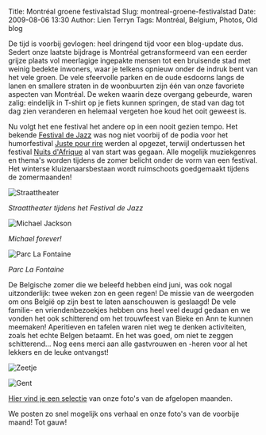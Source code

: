 Title: Montréal groene festivalstad
Slug: montreal-groene-festivalstad
Date: 2009-08-06 13:30
Author: Lien Terryn
Tags: Montréal, Belgium, Photos, Old blog

De tijd is voorbij gevlogen: heel dringend tijd voor een blog-update dus. Sedert onze laatste bijdrage is Montréal getransformeerd van een eerder grijze plaats vol meerlagige ingepakte mensen tot een bruisende stad met weinig bedekte inwoners, waar je telkens opnieuw onder de indruk bent van het vele groen. De vele sfeervolle parken en de oude esdoorns langs de lanen en smallere straten in de woonbuurten zijn één van onze favoriete aspecten van Montréal. De weken waarin deze overgang gebeurde, waren zalig: eindelijk in T-shirt op je fiets kunnen springen, de stad van dag tot dag zien veranderen en helemaal vergeten hoe koud het ooit geweest is.

Nu volgt het ene festival het andere op in een nooit gezien tempo. Het bekende [Festival de Jazz](http://www.montrealjazzfest.com/) was nog niet voorbij of de podia voor het humorfestival [Juste pour rire](http://www.hahaha.com/) werden al opgezet, terwijl ondertussen het festival [Nuits d'Afrique](http://www.festivalnuitsdafrique.com/) al van start was gegaan. Alle mogelijk muziekgenres en thema's worden tijdens de zomer belicht onder de vorm van een festival. Het winterse kluizenaarsbestaan wordt ruimschoots goedgemaakt tijdens de zomermaanden!

![Straattheater](https://lh5.googleusercontent.com/-T3MZELxUb3Y/SnsJR49ymQI/AAAAAAAAEFQ/k2nI3U5TJeQ/s800/P1060885.JPG "Straattheater tijdens het Festival de Jazz")

*Straattheater tijdens het Festival de Jazz*

![Michael Jackson](https://lh6.googleusercontent.com/-3U8DUu55oCI/SnsIsZCZj0I/AAAAAAAAEFQ/MUTzzODGzpI/s800/P1060897.JPG "Michael Jackson vereeuwigd")

*Michael forever!*

![Parc La Fontaine](https://lh6.googleusercontent.com/-uNGSnYgH3Bc/SntkAIkSiUI/AAAAAAAAEFQ/tCZqwA4CJqo/s800/DSC_4166.JPG "Parc La Fontaine")

*Parc La Fontaine*

De Belgische zomer die we beleefd hebben eind juni, was ook nogal uitzonderlijk: twee weken zon en geen regen! De missie van de weergoden om ons België op zijn best te laten aanschouwen is geslaagd! De vele familie- en vriendenbezoekjes hebben ons heel veel deugd gedaan en we vonden het ook schitterend om het trouwfeest van Bieke en Ann te kunnen meemaken! Aperitieven en tafelen waren niet weg te denken activiteiten, zoals het echte Belgen betaamt. En het was goed, om niet te zeggen schitterend... Nog eens merci aan alle gastvrouwen en -heren voor al het lekkers en de leuke ontvangst!

![Zeetje](https://lh3.googleusercontent.com/-g23jClDE0o4/SnsN2gPhDuI/AAAAAAAAEFQ/c-U8pfdQGNw/s800/P1060540.JPG "Aan 't zeetje")

![Gent](https://lh4.googleusercontent.com/-eBsztVwqK_Q/SnsN6b3bLaI/AAAAAAAAEFQ/ixD3StXlOB0/s800/P1060724.JPG "Mmm Gent. En een slechtvalk!")

[Hier vind je een selectie](https://picasaweb.google.com/104712645526885408595/AprilJuli?authuser=0&authkey=Gv1sRgCN_N2NHk2Om3MA&feat=directlink) van onze foto's van de afgelopen maanden.

We posten zo snel mogelijk ons verhaal en onze foto's van de voorbije maand! Tot gauw!